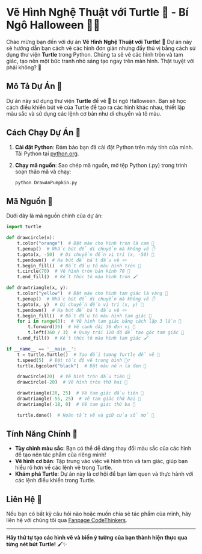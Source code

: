 # Vẽ Hình Nghệ Thuật với Turtle 🐢 - Bí Ngô Halloween 🔵🔺

Chào mừng bạn đến với dự án **Vẽ Hình Nghệ Thuật với Turtle**! 🌈 Dự án này sẽ hướng dẫn bạn cách vẽ các hình đơn giản nhưng đầy thú vị bằng cách sử dụng thư viện **Turtle** trong Python. Chúng ta sẽ vẽ các hình tròn và tam giác, tạo nên một bức tranh nhỏ sáng tạo ngay trên màn hình. Thật tuyệt vời phải không? 🌟

## Mô Tả Dự Án 📝

Dự án này sử dụng thư viện **Turtle** để vẽ 🎃 bí ngô Halloween. Bạn sẽ học cách điều khiển bút vẽ của Turtle để tạo ra các hình khác nhau, thiết lập màu sắc và sử dụng các lệnh cơ bản như di chuyển và tô màu. 

## Cách Chạy Dự Án 🚀

1. **Cài đặt Python**: Đảm bảo bạn đã cài đặt Python trên máy tính của mình. Tải Python tại [python.org](https://www.python.org/downloads/).
   
2. **Chạy mã nguồn**: Sao chép mã nguồn, mở tệp Python (.py) trong trình soạn thảo mã và chạy:
   ```bash
   python DrawAnPumpkin.py
   ```

## Mã Nguồn 📄

Dưới đây là mã nguồn chính của dự án:

```python
import turtle

def drawcircle(x):
    t.color("orange")  # Đặt màu cho hình tròn là cam 🍊
    t.penup()  # Nhấc bút để di chuyển mà không vẽ ✋
    t.goto(x, -50)  # Di chuyển đến vị trí (x, -50) 📍
    t.pendown()  # Hạ bút để bắt đầu vẽ ✏️
    t.begin_fill()  # Bắt đầu tô màu hình tròn 🎨
    t.circle(70)  # Vẽ hình tròn bán kính 70 🔵
    t.end_fill()  # Kết thúc tô màu hình tròn 🖌️

def drawtriangle(x, y):
    t.color("yellow")  # Đặt màu cho hình tam giác là vàng 🌟
    t.penup()  # Nhấc bút để di chuyển mà không vẽ ✋
    t.goto(x, y)  # Di chuyển đến vị trí (x, y) 📍
    t.pendown()  # Hạ bút để bắt đầu vẽ ✏️
    t.begin_fill()  # Bắt đầu tô màu hình tam giác 🎨
    for i in range(3):  # Vẽ hình tam giác bằng cách lặp 3 lần 🔺
        t.forward(36)  # Vẽ cạnh dài 36 đơn vị 📏
        t.left(360 / 3)  # Quay trái 120 độ để tạo góc tam giác 🔄
    t.end_fill()  # Kết thúc tô màu hình tam giác 🖌️

if __name__ == '__main__':
    t = turtle.Turtle()  # Tạo đối tượng Turtle để vẽ 🐢
    t.speed(5)  # Đặt tốc độ vẽ trung bình 🚶‍♂️
    turtle.bgcolor("black")  # Đặt màu nền là đen 🖤

    drawcircle(20)  # Vẽ hình tròn đầu tiên 🎨
    drawcircle(-20)  # Vẽ hình tròn thứ hai 🎨

    drawtriangle(20, 25)  # Vẽ tam giác đầu tiên 🎨
    drawtriangle(-55, 25)  # Vẽ tam giác thứ hai 🎨
    drawtriangle(-18, 0)  # Vẽ tam giác thứ ba 🎨

    turtle.done()  # Hoàn tất vẽ và giữ cửa sổ mở 🎉
```

## Tính Năng Chính 🎨

- **Tùy chỉnh màu sắc**: Bạn có thể dễ dàng thay đổi màu sắc của các hình để tạo nên tác phẩm của riêng mình!
- **Vẽ hình cơ bản**: Tập trung vào việc vẽ hình tròn và tam giác, giúp bạn hiểu rõ hơn về các lệnh vẽ trong Turtle.
- **Khám phá Turtle**: Dự án này là cơ hội để bạn làm quen và thực hành với các lệnh điều khiển trong Turtle.

## Liên Hệ 🤝

Nếu bạn có bất kỳ câu hỏi nào hoặc muốn chia sẻ tác phẩm của mình, hãy liên hệ với chúng tôi qua [Fanpage CodeThinkers](https://www.facebook.com/CodeThinkers).

---

**Hãy thử tự tạo các hình vẽ và biến ý tưởng của bạn thành hiện thực qua từng nét bút Turtle!** 🖌️✨
